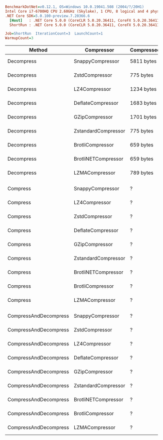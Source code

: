 ``` ini

BenchmarkDotNet=v0.12.1, OS=Windows 10.0.19041.508 (2004/?/20H1)
Intel Core i7-6700HQ CPU 2.60GHz (Skylake), 1 CPU, 8 logical and 4 physical cores
.NET Core SDK=5.0.100-preview.7.20366.6
  [Host]   : .NET Core 5.0.0 (CoreCLR 5.0.20.36411, CoreFX 5.0.20.36411), X64 RyuJIT
  ShortRun : .NET Core 5.0.0 (CoreCLR 5.0.20.36411, CoreFX 5.0.20.36411), X64 RyuJIT

Job=ShortRun  IterationCount=3  LaunchCount=1  
WarmupCount=3  

```
|                Method |          Compressor | CompressedSize |         Mean |        Error |     StdDev |     Gen 0 |     Gen 1 |    Gen 2 |   Allocated |
|---------------------- |-------------------- |--------------- |-------------:|-------------:|-----------:|----------:|----------:|---------:|------------:|
|            Decompress |    SnappyCompressor |     5811 bytes |     38.40 μs |    13.820 μs |   0.758 μs |   27.7710 |   27.7710 |  27.7710 |    87.47 KB |
|            Decompress |      ZstdCompressor |      775 bytes |     42.04 μs |    29.933 μs |   1.641 μs |   27.7710 |   27.7710 |  27.7710 |    87.66 KB |
|            Decompress |       LZ4Compressor |     1234 bytes |     61.83 μs |     4.063 μs |   0.223 μs |   55.5420 |   55.5420 |  55.5420 |   174.97 KB |
|            Decompress |   DeflateCompressor |     1683 bytes |    223.91 μs |    62.264 μs |   3.413 μs |   68.8477 |   68.8477 |  68.8477 |   342.03 KB |
|            Decompress |      GZipCompressor |     1701 bytes |    228.27 μs |    24.495 μs |   1.343 μs |   68.8477 |   68.8477 |  68.8477 |   342.06 KB |
|            Decompress | ZstandardCompressor |      775 bytes |    238.88 μs |    42.793 μs |   2.346 μs |   68.8477 |   68.8477 |  68.8477 |   342.98 KB |
|            Decompress |    BrotliCompressor |      659 bytes |    258.83 μs |    18.021 μs |   0.988 μs |   68.8477 |   68.8477 |  68.8477 |   342.92 KB |
|            Decompress | BrotliNETCompressor |      659 bytes |    350.41 μs |    93.837 μs |   5.144 μs |  137.6953 |   68.8477 |  68.8477 |   471.01 KB |
|            Decompress |      LZMACompressor |      789 bytes |    641.93 μs |   106.228 μs |   5.823 μs |  219.7266 |  208.9844 | 208.0078 |  4304.71 KB |
|                       |                     |                |              |              |            |           |           |          |             |
|              Compress |    SnappyCompressor |              ? |     45.86 μs |     7.755 μs |   0.425 μs |   32.2266 |   32.2266 |  32.2266 |   107.77 KB |
|              Compress |       LZ4Compressor |              ? |     51.32 μs |     4.870 μs |   0.267 μs |   28.5645 |   28.5645 |  28.5645 |    89.09 KB |
|              Compress |      ZstdCompressor |              ? |     65.97 μs |    30.565 μs |   1.675 μs |   28.5645 |   28.5645 |  28.5645 |    88.76 KB |
|              Compress |   DeflateCompressor |              ? |    168.16 μs |    68.002 μs |   3.727 μs |    2.1973 |         - |        - |     6.98 KB |
|              Compress |      GZipCompressor |              ? |    169.56 μs |    54.810 μs |   3.004 μs |    2.1973 |         - |        - |     7.33 KB |
|              Compress | ZstandardCompressor |              ? |    403.50 μs |    68.359 μs |   3.747 μs |    0.9766 |         - |        - |     3.42 KB |
|              Compress | BrotliNETCompressor |              ? | 11,681.38 μs | 1,739.442 μs |  95.345 μs |   15.6250 |         - |        - |    66.98 KB |
|              Compress |    BrotliCompressor |              ? | 11,862.39 μs | 2,527.424 μs | 138.537 μs |         - |         - |        - |     2.91 KB |
|              Compress |      LZMACompressor |              ? | 15,143.42 μs | 5,036.823 μs | 276.085 μs | 1031.2500 | 1000.0000 | 937.5000 | 47736.97 KB |
|                       |                     |                |              |              |            |           |           |          |             |
| CompressAndDecompress |    SnappyCompressor |              ? |    132.37 μs |    42.518 μs |   2.331 μs |   60.5469 |   60.5469 |  60.5469 |   195.23 KB |
| CompressAndDecompress |      ZstdCompressor |              ? |    168.91 μs |   142.817 μs |   7.828 μs |   55.1758 |   55.1758 |  55.1758 |   176.41 KB |
| CompressAndDecompress |       LZ4Compressor |              ? |    213.78 μs |    93.448 μs |   5.122 μs |   83.2520 |   83.2520 |  83.2520 |   264.05 KB |
| CompressAndDecompress |   DeflateCompressor |              ? |    491.20 μs |   402.593 μs |  22.067 μs |   68.3594 |   68.3594 |  68.3594 |   349.01 KB |
| CompressAndDecompress |      GZipCompressor |              ? |    508.54 μs |   503.868 μs |  27.619 μs |   68.8477 |   68.8477 |  68.8477 |   349.39 KB |
| CompressAndDecompress | ZstandardCompressor |              ? |    714.53 μs |    35.200 μs |   1.929 μs |   68.3594 |   68.3594 |  68.3594 |    346.4 KB |
| CompressAndDecompress | BrotliNETCompressor |              ? | 12,261.90 μs | 2,270.761 μs | 124.468 μs |  125.0000 |   62.5000 |  62.5000 |   537.99 KB |
| CompressAndDecompress |    BrotliCompressor |              ? | 12,316.17 μs | 1,658.981 μs |  90.934 μs |   62.5000 |   62.5000 |  62.5000 |   345.83 KB |
| CompressAndDecompress |      LZMACompressor |              ? | 15,865.26 μs | 3,599.289 μs | 197.289 μs | 1031.2500 |  968.7500 | 937.5000 | 52040.31 KB |
